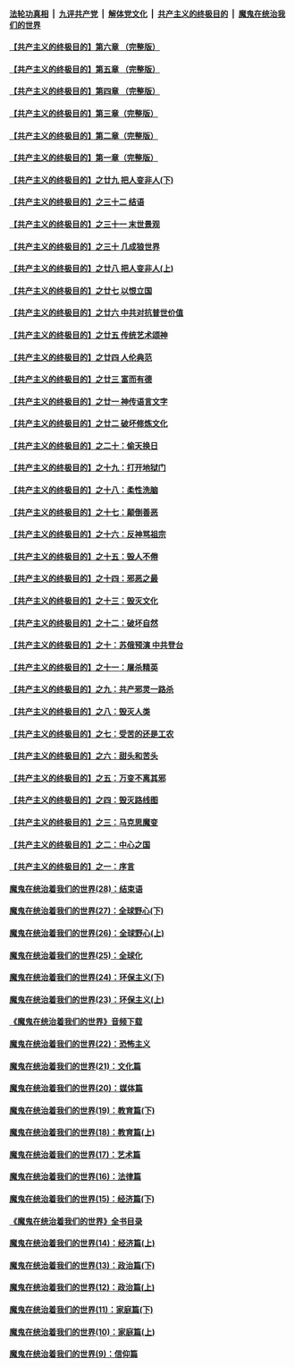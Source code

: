 

####  [法轮功真相](../../../../basic/blob/master/README.md?t=06240702) &nbsp;|&nbsp; [九评共产党](../../../../9ping.md/blob/master/README.md?t=06240702) &nbsp;|&nbsp; [解体党文化](../../../../jtdwh.md/blob/master/README.md?t=06240702)  &nbsp;|&nbsp; [共产主义的终极目的](../../../../gczydzjmd.md/blob/master/README.md?t=06240702) &nbsp;|&nbsp; [魔鬼在统治我们的世界](../../../../mgztzwmdsj.md/blob/master/README.md?t=06240702) 

#### [【共产主义的终极目的】第六章 （完整版）](../pages/nsc422/n11428913.md?t=06240702) 

#### [【共产主义的终极目的】第五章 （完整版）](../pages/nsc422/n11428912.md?t=06240702) 

#### [【共产主义的终极目的】第四章 （完整版）](../pages/nsc422/n11428907.md?t=06240702) 

#### [【共产主义的终极目的】第三章（完整版）](../pages/nsc422/n11428848.md?t=06240702) 

#### [【共产主义的终极目的】第二章（完整版）](../pages/nsc422/n11428831.md?t=06240702) 

#### [【共产主义的终极目的】第一章（完整版）](../pages/nsc422/n11417651.md?t=06240702) 

#### [【共产主义的终极目的】之廿九 把人变非人(下)](../pages/nsc422/n11344140.md?t=06240702) 

#### [【共产主义的终极目的】之三十二 结语](../pages/nsc422/n11360535.md?t=06240702) 

#### [【共产主义的终极目的】之三十一 末世景观](../pages/nsc422/n11351129.md?t=06240702) 

#### [【共产主义的终极目的】之三十 几成狼世界](../pages/nsc422/n11348280.md?t=06240702) 

#### [【共产主义的终极目的】之廿八 把人变非人(上)](../pages/nsc422/n11340492.md?t=06240702) 

#### [【共产主义的终极目的】之廿七 以恨立国](../pages/nsc422/n11336944.md?t=06240702) 

#### [【共产主义的终极目的】之廿六 中共对抗普世价值](../pages/nsc422/n11324785.md?t=06240702) 

#### [【共产主义的终极目的】之廿五 传统艺术颂神](../pages/nsc422/n11296396.md?t=06240702) 

#### [【共产主义的终极目的】之廿四 人伦典范](../pages/nsc422/n11296397.md?t=06240702) 

#### [【共产主义的终极目的】之廿三 富而有德](../pages/nsc422/n11283598.md?t=06240702) 

#### [【共产主义的终极目的】之廿一 神传语言文字](../pages/nsc422/n11263265.md?t=06240702) 

#### [【共产主义的终极目的】之廿二 破坏修炼文化](../pages/nsc422/n11245728.md?t=06240702) 

#### [【共产主义的终极目的】之二十：偷天换日](../pages/nsc422/n11238846.md?t=06240702) 

#### [【共产主义的终极目的】之十九：打开地狱门](../pages/nsc422/n11206376.md?t=06240702) 

#### [【共产主义的终极目的】之十八：柔性洗脑](../pages/nsc422/n11199994.md?t=06240702) 

#### [【共产主义的终极目的】之十七：颠倒善恶](../pages/nsc422/n11179782.md?t=06240702) 

#### [【共产主义的终极目的】之十六：反神骂祖宗](../pages/nsc422/n11166798.md?t=06240702) 

#### [【共产主义的终极目的】之十五：毁人不倦](../pages/nsc422/n11166792.md?t=06240702) 

#### [【共产主义的终极目的】之十四：邪恶之最](../pages/nsc422/n11150249.md?t=06240702) 

#### [【共产主义的终极目的】之十三：毁灭文化](../pages/nsc422/n11135227.md?t=06240702) 

#### [【共产主义的终极目的】之十二：破坏自然](../pages/nsc422/n11135214.md?t=06240702) 

#### [【共产主义的终极目的】之十：苏俄预演 中共登台](../pages/nsc422/n11118424.md?t=06240702) 

#### [【共产主义的终极目的】之十一：屠杀精英](../pages/nsc422/n11118442.md?t=06240702) 

#### [【共产主义的终极目的】之九：共产邪灵一路杀](../pages/nsc422/n11114139.md?t=06240702) 

#### [【共产主义的终极目的】之八：毁灭人类](../pages/nsc422/n11108503.md?t=06240702) 

#### [【共产主义的终极目的】之七：受苦的还是工农](../pages/nsc422/n11101809.md?t=06240702) 

#### [【共产主义的终极目的】之六：甜头和苦头](../pages/nsc422/n11096971.md?t=06240702) 

#### [【共产主义的终极目的】之五：万变不离其邪](../pages/nsc422/n11091285.md?t=06240702) 

#### [【共产主义的终极目的】之四：毁灭路线图](../pages/nsc422/n11086284.md?t=06240702) 

#### [【共产主义的终极目的】之三：马克思魔变](../pages/nsc422/n11061941.md?t=06240702) 

#### [【共产主义的终极目的】之二：中心之国](../pages/nsc422/n11047728.md?t=06240702) 

#### [【共产主义的终极目的】之一：序言](../pages/nsc422/n11086077.md?t=06240702) 

#### [魔鬼在统治着我们的世界(28)：结束语](../pages/nsc422/n10936246.md?t=06240702) 

#### [魔鬼在统治着我们的世界(27)：全球野心(下)](../pages/nsc422/n10928319.md?t=06240702) 

#### [魔鬼在统治着我们的世界(26)：全球野心(上)](../pages/nsc422/n10900318.md?t=06240702) 

#### [魔鬼在统治着我们的世界(25)：全球化](../pages/nsc422/n10788205.md?t=06240702) 

#### [魔鬼在统治着我们的世界(24)：环保主义(下)](../pages/nsc422/n10695307.md?t=06240702) 

#### [魔鬼在统治着我们的世界(23)：环保主义(上)](../pages/nsc422/n10688613.md?t=06240702) 

#### [《魔鬼在统治着我们的世界》音频下载](../pages/nsc422/n10635553.md?t=06240702) 

#### [魔鬼在统治着我们的世界(22)：恐怖主义](../pages/nsc422/n10614727.md?t=06240702) 

#### [魔鬼在统治着我们的世界(21)：文化篇](../pages/nsc422/n10597706.md?t=06240702) 

#### [魔鬼在统治着我们的世界(20)：媒体篇](../pages/nsc422/n10586579.md?t=06240702) 

#### [魔鬼在统治着我们的世界(19)：教育篇(下)](../pages/nsc422/n10564808.md?t=06240702) 

#### [魔鬼在统治着我们的世界(18)：教育篇(上)](../pages/nsc422/n10526970.md?t=06240702) 

#### [魔鬼在统治着我们的世界(17)：艺术篇](../pages/nsc422/n10499093.md?t=06240702) 

#### [魔鬼在统治着我们的世界(16)：法律篇](../pages/nsc422/n10485969.md?t=06240702) 

#### [魔鬼在统治着我们的世界(15)：经济篇(下)](../pages/nsc422/n10469975.md?t=06240702) 

#### [《魔鬼在统治着我们的世界》全书目录](../pages/nsc422/n10464261.md?t=06240702) 

#### [魔鬼在统治着我们的世界(14)：经济篇(上)](../pages/nsc422/n10457370.md?t=06240702) 

#### [魔鬼在统治着我们的世界(13)：政治篇(下)](../pages/nsc422/n10448270.md?t=06240702) 

#### [魔鬼在统治着我们的世界(12)：政治篇(上)](../pages/nsc422/n10444576.md?t=06240702) 

#### [魔鬼在统治着我们的世界(11)：家庭篇(下)](../pages/nsc422/n10440961.md?t=06240702) 

#### [魔鬼在统治着我们的世界(10)：家庭篇(上)](../pages/nsc422/n10435448.md?t=06240702) 

#### [魔鬼在统治着我们的世界(9)：信仰篇](../pages/nsc422/n10432159.md?t=06240702) 

